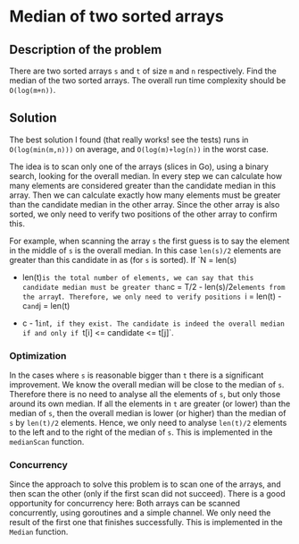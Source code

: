 # Median of two sorted arrays
## Description of the problem

There are two sorted arrays `s` and `t` of size `m` and `n` respectively. Find
the median of the two sorted arrays. The overall run time complexity should be
`O(log(m+n))`.

## Solution

The best solution I found (that really works! see the tests) runs in
`O(log(min(m,n)))` on average, and `O(log(m)+log(n))` in the worst case.

The idea is to scan only one of the arrays (slices in Go), using a binary
search, looking for the overall median. In every step we can calculate how many
elements are considered greater than the candidate median in this array. Then
we can calculate exactly how many elements must be greater than the candidate
median in the other array. Since the other array is also sorted, we only need
to verify two positions of the other array to confirm this.

For example, when scanning the array `s` the first guess is to say the element
in the middle of `s` is the overall median. In this case `len(s)/2` elements
are greater than this candidate in as (for `s` is sorted). If `N = len(s)
+ len(t)` is the total number of elements, we can say that this candidate
median must be greater than `c = T/2 - len(s)/2` elements from the array `t`.
Therefore, we only need to verify positions `i = len(t) - c` and `j = len(t)
- c - 1` in `t`, if they exist. The candidate is indeed the overall median if
and only if `t[i] <= candidate <= t[j]`.

### Optimization

In the cases where `s` is reasonable bigger than `t` there is a significant
improvement. We know the overall median will be close to the median of `s`.
Therefore there is no need to analyse all the elements of `s`, but only those
around its own median. If all the elements in `t` are greater (or lower) than
the median of `s`, then the overall median is lower (or higher) than the median
of `s` by `len(t)/2` elements. Hence, we only need to analyse `len(t)/2`
elements to the left and to the right of the median of `s`. This is implemented
in the `medianScan` function.

### Concurrency

Since the approach to solve this problem is to scan one of the arrays, and then
scan the other (only if the first scan did not succeed). There is a good
opportunity for concurrency here: Both arrays can be scanned concurrently,
using goroutines and a simple channel. We only need the result of the first one
that finishes successfully. This is implemented in the `Median` function.
